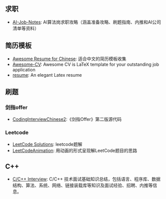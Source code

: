 ## 求职
- [AI-Job-Notes](https://github.com/amusi/AI-Job-Notes): AI算法岗求职攻略（涵盖准备攻略、刷题指南、内推和AI公司清单等资料）

## 简历模板
- [Awesome Resume for Chinese](https://github.com/dyweb/awesome-resume-for-chinese): 适合中文的简历模板收集
- [Awesome-CV](https://github.com/posquit0/Awesome-CV): Awesome CV is LaTeX template for your outstanding job application
- [resume](https://github.com/billryan/resume): An elegant Latex resume 

## 刷题
### 剑指offer
- [CodingInterviewChinese2](https://github.com/zhedahht/CodingInterviewChinese2):《剑指Offer》第二版源代码

### Leetcode
- [LeetCode Solutions](https://github.com/azl397985856/leetcode): leetcode题解
- [LeetCodeAnimation](https://github.com/MisterBooo/LeetCodeAnimation): 用动画的形式呈现解LeetCode题目的思路

## C++
- [C/C++ Interview](https://github.com/huihut/interview): C/C++ 技术面试基础知识总结，包括语言、程序库、数据结构、算法、系统、网络、链接装载库等知识及面试经验、招聘、内推等信息。






